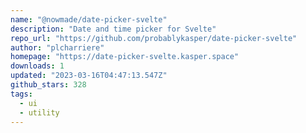 ```yaml
---
name: "@nowmade/date-picker-svelte"
description: "Date and time picker for Svelte"
repo_url: "https://github.com/probablykasper/date-picker-svelte"
author: "plcharriere"
homepage: "https://date-picker-svelte.kasper.space"
downloads: 1
updated: "2023-03-16T04:47:13.547Z"
github_stars: 328
tags: 
  - ui
  - utility
---
```

